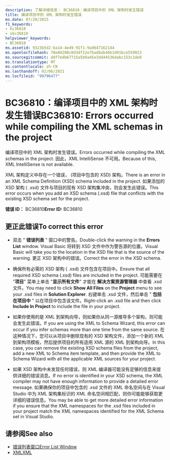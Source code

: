 ```yaml
---
description: 了解详细信息： BC36810：编译项目中的 XML 架构时发生错误
title: 编译项目中的 XML 架构时发生错误
ms.date: 07/20/2015
f1_keywords:
- bc36810
- vbc36810
helpviewer_keywords:
- BC36810
ms.assetid: 9323b5d2-ba14-4e49-91f1-9ad647162144
ms.openlocfilehash: 78e88208c0d3df12e7bad8ab46b1d91bce559923
ms.sourcegitcommit: ddf7edb67715a5b9a45e3dd44536dabc153c1de0
ms.translationtype: MT
ms.contentlocale: zh-CN
ms.lasthandoff: 02/06/2021
ms.locfileid: "99796477"
---
```

# <a name="bc36810-errors-occurred-while-compiling-the-xml-schemas-in-the-project"></a><span data-ttu-id="13316-103">BC36810：编译项目中的 XML 架构时发生错误</span><span class="sxs-lookup"><span data-stu-id="13316-103">BC36810: Errors occurred while compiling the XML schemas in the project</span></span>

<span data-ttu-id="13316-104">编译项目中的 XML 架构时发生错误。</span><span class="sxs-lookup"><span data-stu-id="13316-104">Errors occurred while compiling the XML schemas in the project.</span></span> <span data-ttu-id="13316-105">因此，XML IntelliSense 不可用。</span><span class="sxs-lookup"><span data-stu-id="13316-105">Because of this, XML IntelliSense is not available.</span></span>

 <span data-ttu-id="13316-106">XML 架构定义中存在一个错误， (项目中包含的 XSD) 架构。</span><span class="sxs-lookup"><span data-stu-id="13316-106">There is an error in an XML Schema Definition (XSD) schema included in the project.</span></span> <span data-ttu-id="13316-107">如果添加的 XSD 架构 ( .xsd) 文件与项目的现有 XSD 架构集冲突，则会发生此错误。</span><span class="sxs-lookup"><span data-stu-id="13316-107">This error occurs when you add an XSD schema (.xsd) file that conflicts with the existing XSD schema set for the project.</span></span>

 <span data-ttu-id="13316-108">**错误 ID：** BC36810</span><span class="sxs-lookup"><span data-stu-id="13316-108">**Error ID:** BC36810</span></span>

## <a name="to-correct-this-error"></a><span data-ttu-id="13316-109">更正此错误</span><span class="sxs-lookup"><span data-stu-id="13316-109">To correct this error</span></span>

- <span data-ttu-id="13316-110">双击 " **错误列表** " 窗口中的警告。</span><span class="sxs-lookup"><span data-stu-id="13316-110">Double-click the warning in the **Errors List** window.</span></span> <span data-ttu-id="13316-111">Visual Basic 将转到 XSD 文件中作为警告源的位置。</span><span class="sxs-lookup"><span data-stu-id="13316-111">Visual Basic will take you to the location in the XSD file that is the source of the warning.</span></span> <span data-ttu-id="13316-112">更正 XSD 架构中的错误。</span><span class="sxs-lookup"><span data-stu-id="13316-112">Correct the error in the XSD schema.</span></span>

- <span data-ttu-id="13316-113">确保所有必需的 XSD 架构 ( .xsd) 文件包含在项目中。</span><span class="sxs-lookup"><span data-stu-id="13316-113">Ensure that all required XSD schema (.xsd) files are included in the project.</span></span> <span data-ttu-id="13316-114">可能需要在 "**项目**" 菜单上单击 "**显示所有文件**" 才能在 **解决方案资源管理器** 中查看 .xsd 文件。</span><span class="sxs-lookup"><span data-stu-id="13316-114">You may need to click **Show All Files** on the **Project** menu to see your .xsd files in **Solution Explorer**.</span></span> <span data-ttu-id="13316-115">右键单击 .xsd 文件，然后单击 " **包括在项目中** " 以在项目中包含该文件。</span><span class="sxs-lookup"><span data-stu-id="13316-115">Right-click an .xsd file and then click **Include In Project** to include the file in your project.</span></span>

- <span data-ttu-id="13316-116">如果你使用的是 XML 到架构向导，则如果你从同一源推导多个架构，则可能会发生此错误。</span><span class="sxs-lookup"><span data-stu-id="13316-116">If you are using the XML to Schema Wizard, this error can occur if you infer schemas more than one time from the same source.</span></span> <span data-ttu-id="13316-117">在这种情况下，您可以从项目中删除现有的 XSD 架构文件，添加一个新的 XML 到架构项模板，然后提供项目的所有适用 XML 源的 XML 到架构向导。</span><span class="sxs-lookup"><span data-stu-id="13316-117">In this case, you can remove the existing XSD schema files from the project, add a new XML to Schema item template, and then provide the XML to Schema Wizard with all the applicable XML sources for your project.</span></span>

- <span data-ttu-id="13316-118">如果 XSD 架构中未发现任何错误，则 XML 编译器可能没有足够的信息来提供详细的错误消息。</span><span class="sxs-lookup"><span data-stu-id="13316-118">If no error is identified in your XSD schema, the XML compiler may not have enough information to provide a detailed error message.</span></span> <span data-ttu-id="13316-119">如果确保你的项目中包含的 .xsd 文件的 XML 命名空间与在 Visual Studio 中为 XML 架构集标识的 XML 命名空间相匹配，则你可能能够获取更详细的错误信息。</span><span class="sxs-lookup"><span data-stu-id="13316-119">You may be able to get more detailed error information if you ensure that the XML namespaces for the .xsd files included in your project match the XML namespaces identified for the XML Schema set in Visual Studio.</span></span>

## <a name="see-also"></a><span data-ttu-id="13316-120">请参阅</span><span class="sxs-lookup"><span data-stu-id="13316-120">See also</span></span>

- [<span data-ttu-id="13316-121">错误列表窗口</span><span class="sxs-lookup"><span data-stu-id="13316-121">Error List Window</span></span>](/visualstudio/ide/reference/error-list-window)
- [<span data-ttu-id="13316-122">XML</span><span class="sxs-lookup"><span data-stu-id="13316-122">XML</span></span>](../../programming-guide/language-features/xml/index.md)
